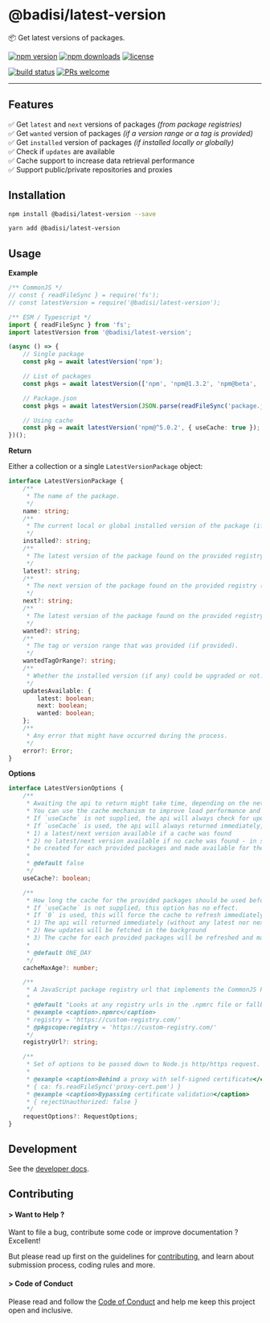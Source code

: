 # @badisi/latest-version

📦 Get latest versions of packages.

[![npm version](https://img.shields.io/npm/v/@badisi/latest-version.svg?color=blue&logo=npm)][npm]
[![npm downloads](https://img.shields.io/npm/dw/@badisi/latest-version.svg?color=7986CB&logo=npm)][npm-dl]
[![license](https://img.shields.io/npm/l/@badisi/latest-version.svg?color=ff69b4)][license]

[![build status](https://github.com/badisi/latest-version/workflows/CI%20tests/badge.svg)][ci-tests]
[![PRs welcome](https://img.shields.io/badge/PRs-welcome-brightgreen.svg)][pullrequest]
<!--[![dependencies status](https://img.shields.io/david/badisi/latest-version.svg)][deps]-->
<!--[![devDependencies status](https://img.shields.io/david/dev/badisi/latest-version.svg)][dev-deps]-->

<hr/>

## Features

✅ Get `latest` and `next` versions of packages *(from package registries)*<br/>
✅ Get `wanted` version of packages *(if a version range or a tag is provided)*<br/>
✅ Get `installed` version of packages *(if installed locally or globally)*<br/>
✅ Check if `updates` are available<br/>
✅ Cache support to increase data retrieval performance<br/>
✅ Support public/private repositories and proxies<br/>

## Installation

```sh
npm install @badisi/latest-version --save
```

```sh
yarn add @badisi/latest-version
```

## Usage

__Example__

```ts
/** CommonJS */
// const { readFileSync } = require('fs');
// const latestVersion = require('@badisi/latest-version');

/** ESM / Typescript */
import { readFileSync } from 'fs';
import latestVersion from '@badisi/latest-version';

(async () => {
    // Single package
    const pkg = await latestVersion('npm');

    // List of packages
    const pkgs = await latestVersion(['npm', 'npm@1.3.2', 'npm@beta', '@scope/name@^5.0.2']);

    // Package.json
    const pkgs = await latestVersion(JSON.parse(readFileSync('package.json')));

    // Using cache
    const pkg = await latestVersion('npm@^5.0.2', { useCache: true });
})();
```

__Return__

Either a collection or a single `LatestVersionPackage` object:

```ts
interface LatestVersionPackage {
    /**
     * The name of the package.
     */
    name: string;
    /**
     * The current local or global installed version of the package (if installed).
     */
    installed?: string;
    /**
     * The latest version of the package found on the provided registry (if found).
     */
    latest?: string;
    /**
     * The next version of the package found on the provided registry (if found).
     */
    next?: string;
    /**
     * The latest version of the package found on the provided registry and satisfied by the provided tag or version range (if provided).
     */
    wanted?: string;
    /**
     * The tag or version range that was provided (if provided).
     */
    wantedTagOrRange?: string;
    /**
     * Whether the installed version (if any) could be upgraded or not.
     */
    updatesAvailable: {
        latest: boolean;
        next: boolean;
        wanted: boolean;
    };
    /**
     * Any error that might have occurred during the process.
     */
    error?: Error;
}
```

__Options__

```ts
interface LatestVersionOptions {
    /**
     * Awaiting the api to return might take time, depending on the network, and might impact your package loading performance.
     * You can use the cache mechanism to improve load performance and reduce unnecessary network requests.
     * If `useCache` is not supplied, the api will always check for updates and wait for every requests to return before returning itself.
     * If `useCache` is used, the api will always returned immediately, with either (for each provided packages):
     * 1) a latest/next version available if a cache was found
     * 2) no latest/next version available if no cache was found - in such case updates will be fetched in the background and a cache will
     * be created for each provided packages and made available for the next call to the api.
     *
     * @default false
     */
    useCache?: boolean;

    /**
     * How long the cache for the provided packages should be used before being refreshed (in milliseconds).
     * If `useCache` is not supplied, this option has no effect.
     * If `0` is used, this will force the cache to refresh immediately:
     * 1) The api will returned immediately (without any latest nor next version available for the provided packages)
     * 2) New updates will be fetched in the background
     * 3) The cache for each provided packages will be refreshed and made available for the next call to the api
     *
     * @default ONE_DAY
     */
    cacheMaxAge?: number;

    /**
     * A JavaScript package registry url that implements the CommonJS Package Registry specification.
     *
     * @default "Looks at any registry urls in the .npmrc file or fallback to the default npm registry instead"
     * @example <caption>.npmrc</caption>
     * registry = 'https://custom-registry.com/'
     * @pkgscope:registry = 'https://custom-registry.com/'
     */
    registryUrl?: string;

    /**
     * Set of options to be passed down to Node.js http/https request.
     *
     * @example <caption>Behind a proxy with self-signed certificate</caption>
     * { ca: fs.readFileSync('proxy-cert.pem') }
     * @example <caption>Bypassing certificate validation</caption>
     * { rejectUnauthorized: false }
     */
    requestOptions?: RequestOptions;
}
```


## Development

See the [developer docs][developer].


## Contributing

#### > Want to Help ?

Want to file a bug, contribute some code or improve documentation ? Excellent!

But please read up first on the guidelines for [contributing][contributing], and learn about submission process, coding rules and more.

#### > Code of Conduct

Please read and follow the [Code of Conduct][codeofconduct] and help me keep this project open and inclusive.




[npm]: https://www.npmjs.com/package/@badisi/latest-version
[npm-dl]: https://npmcharts.com/compare/@badisi/latest-version?minimal=true
[ci-tests]: https://github.com/badisi/latest-version/actions?query=workflow:CI%20tests
[deps]: https://david-dm.org/badisi/latest-version
[dev-deps]: https://david-dm.org/badisi/latest-version?type=dev
[pullrequest]: https://github.com/badisi/latest-version/blob/main/CONTRIBUTING.md#-submitting-a-pull-request-pr
[license]: https://github.com/badisi/latest-version/blob/main/LICENSE
[developer]: https://github.com/badisi/latest-version/blob/main/DEVELOPER.md
[contributing]: https://github.com/badisi/latest-version/blob/main/CONTRIBUTING.md
[codeofconduct]: https://github.com/badisi/latest-version/blob/main/CODE_OF_CONDUCT.md

